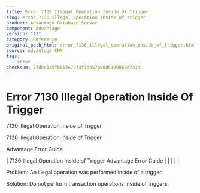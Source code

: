 ```yaml
---
title: Error 7130 Illegal Operation Inside Of Trigger
slug: error_7130_illegal_operation_inside_of_trigger
product: Advantage Database Server
component: Advantage
version: "12"
category: Reference
original_path_html: error_7130_illegal_operation_inside_of_trigger.htm
source: Advantage CHM
tags:
  - error
checksum: 27d8d135f6613e72f4f1db57b80d5199888d7a1d
---
```


# Error 7130 Illegal Operation Inside Of Trigger

7130 Illegal Operation Inside of Trigger

7130 Illegal Operation Inside of Trigger

Advantage Error Guide

| 7130 Illegal Operation Inside of Trigger  Advantage Error Guide |  |  |  |  |

Problem: An illegal operation was performed inside of a trigger.

Solution: Do not perform transaction operations inside of triggers.
